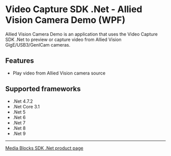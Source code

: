 ﻿# Video Capture SDK .Net - Allied Vision Camera Demo (WPF)

Allied Vision Camera Demo is an application that uses the Video Capture SDK .Net to preview or capture video from Allied Vision GigE/USB3/GenICam cameras.

## Features

- Play video from Allied Vision camera source

## Supported frameworks

- .Net 4.7.2
- .Net Core 3.1
- .Net 5
- .Net 6
- .Net 7
- .Net 8
- .Net 9

---

[Media Blocks SDK .Net product page](https://www.visioforge.com/media-blocks-sdk)
